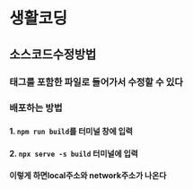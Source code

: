 # 생활코딩

## 소스코드수정방법

### 태그를 포함한 파일로 들어가서 수정할 수 있다

### 배포하는 방법

#### 1. `npm run build`를 터미널 창에 입력

#### 2. `npx serve -s build` 터미널에 입력

#### 이렇게 하면local주소와 network주소가 나온다
